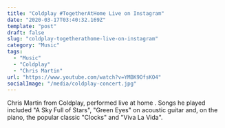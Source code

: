 ```yaml
---
title: "Coldplay #TogetherAtHome Live on Instagram"
date: "2020-03-17T03:40:32.169Z"
template: "post"
draft: false
slug: "coldplay-togetherathome-live-on-instagram"
category: "Music"
tags:
  - "Music"
  - "Coldplay"
  - "Chris Martin"
url: "https://www.youtube.com/watch?v=YMBK9OfsKO4"
socialImage: "/media/coldplay-concert.jpg"
---
```


Chris Martin from Coldplay, performed live at home . Songs he played included "A Sky Full of Stars", "Green Eyes" on acoustic guitar and, on the piano, the popular classic "Clocks" and "Viva La Vida".